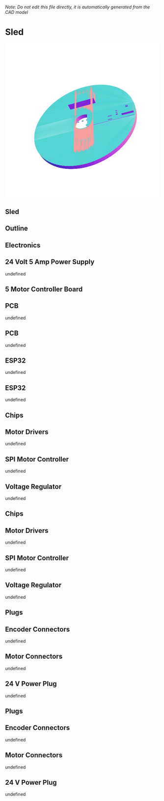 ###### Note: Do not edit this file directly, it is automatically generated from the CAD model

# Sled

![](/project.svg)

## Sled


## Outline


## Electronics


## 24 Volt 5 Amp Power Supply


undefined


## 5 Motor Controller Board


## PCB


undefined


## PCB


undefined


## ESP32


undefined


## ESP32


undefined


## Chips


## Motor Drivers


undefined


## SPI Motor Controller


undefined


## Voltage Regulator


undefined


## Chips


## Motor Drivers


undefined


## SPI Motor Controller


undefined


## Voltage Regulator


undefined


## Plugs


## Encoder Connectors


undefined


## Motor Connectors


undefined


## 24 V Power Plug


undefined


## Plugs


## Encoder Connectors


undefined


## Motor Connectors


undefined


## 24 V Power Plug


undefined


